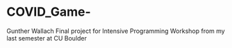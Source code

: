 # COVID_Game-
Gunther Wallach
Final project for Intensive Programming Workshop from my last semester at CU Boulder
